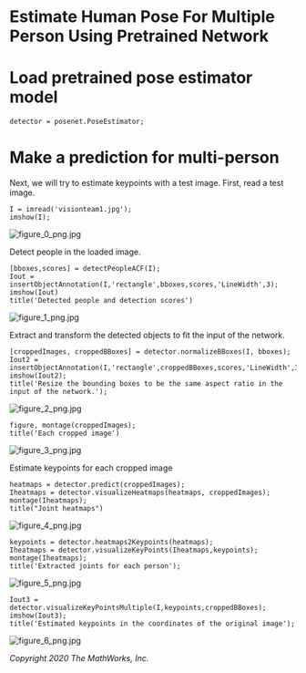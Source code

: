 # Estimate Human Pose For Multiple Person Using Pretrained Network
# Load pretrained pose estimator model

```matlab:Code
detector = posenet.PoseEstimator;
```

# Make a prediction for multi-person


Next, we will try to estimate keypoints with a test image. First, read a test image.



```matlab:Code
I = imread('visionteam1.jpg');
imshow(I);
```


![figure_0_png.jpg](SimplePoseNetForMultiPerson_images/figure_0_png.jpg)



Detect people in the loaded image.



```matlab:Code
[bboxes,scores] = detectPeopleACF(I);
Iout = insertObjectAnnotation(I,'rectangle',bboxes,scores,'LineWidth',3);
imshow(Iout)
title('Detected people and detection scores')
```


![figure_1_png.jpg](SimplePoseNetForMultiPerson_images/figure_1_png.jpg)



Extract and transform the detected objects to fit the input of the network.



```matlab:Code
[croppedImages, croppedBBoxes] = detector.normalizeBBoxes(I, bboxes);
Iout2 = insertObjectAnnotation(I,'rectangle',croppedBBoxes,scores,'LineWidth',3);
imshow(Iout2);
title('Resize the bounding boxes to be the same aspect ratio in the input of the network.');
```


![figure_2_png.jpg](SimplePoseNetForMultiPerson_images/figure_2_png.jpg)


```matlab:Code
figure, montage(croppedImages);
title('Each cropped image')
```


![figure_3_png.jpg](SimplePoseNetForMultiPerson_images/figure_3_png.jpg)



Estimate keypoints for each cropped image



```matlab:Code
heatmaps = detector.predict(croppedImages);
Iheatmaps = detector.visualizeHeatmaps(heatmaps, croppedImages);
montage(Iheatmaps);
title("Joint heatmaps")
```


![figure_4_png.jpg](SimplePoseNetForMultiPerson_images/figure_4_png.jpg)


```matlab:Code
keypoints = detector.heatmaps2Keypoints(heatmaps);
Iheatmaps = detector.visualizeKeyPoints(Iheatmaps,keypoints);
montage(Iheatmaps);
title('Extracted joints for each person');
```


![figure_5_png.jpg](SimplePoseNetForMultiPerson_images/figure_5_png.jpg)


```matlab:Code
Iout3 = detector.visualizeKeyPointsMultiple(I,keypoints,croppedBBoxes);
imshow(Iout3);
title('Estimated keypoints in the coordinates of the original image');
```


![figure_6_png.jpg](SimplePoseNetForMultiPerson_images/figure_6_png.jpg)



*Copyright 2020 The MathWorks, Inc.*


